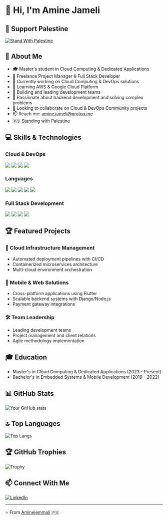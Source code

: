 # 👋 Hi, I'm Amine Jameli
## 🌟 Support Palestine 
[![Stand With Palestine](https://raw.githubusercontent.com/Safouene1/support-palestine-banner/master/StandWithPalestine.svg)](https://techforpalestine.org)


## 🚀 About Me
- 🎓 Master's student in Cloud Computing & Dedicated Applications
- 💼 Freelance Project Manager & Full Stack Developer
- 🔭 Currently working on Cloud Computing & DevOps solutions
- 🌱 Learning AWS & Google Cloud Platform
- 👥 Building and leading development teams
- 🚀 Passionate about backend development and solving complex problems
- 👯 Looking to collaborate on Cloud & DevOps Community projects
- 📫 Reach me: amine.jameli@proton.me
- 🇵🇸 Standing with Palestine

## 💻 Skills & Technologies

### Cloud & DevOps
![](https://img.shields.io/badge/Cloud-AWS-informational?style=flat&logo=amazonaws&logoColor=white&color=2bbc8a)
![](https://img.shields.io/badge/Cloud-GCP-informational?style=flat&logo=googlecloud&logoColor=white&color=2bbc8a)
![](https://img.shields.io/badge/DevOps-Docker-informational?style=flat&logo=docker&logoColor=white&color=2bbc8a)
![](https://img.shields.io/badge/DevOps-Kubernetes-informational?style=flat&logo=kubernetes&logoColor=white&color=2bbc8a)

### Languages
![](https://img.shields.io/badge/Code-Python-informational?style=flat&logo=python&logoColor=white&color=2bbc8a)
![](https://img.shields.io/badge/Code-C++-informational?style=flat&logo=cplusplus&logoColor=white&color=2bbc8a)
![](https://img.shields.io/badge/Code-C-informational?style=flat&logo=c&logoColor=white&color=2bbc8a)
![](https://img.shields.io/badge/Code-.NET-informational?style=flat&logo=dotnet&logoColor=white&color=2bbc8a)
![](https://img.shields.io/badge/Code-PHP-informational?style=flat&logo=php&logoColor=white&color=2bbc8a)

### Full Stack Development
![](https://img.shields.io/badge/Frontend-React-informational?style=flat&logo=react&logoColor=white&color=2bbc8a)
![](https://img.shields.io/badge/Mobile-Flutter-informational?style=flat&logo=flutter&logoColor=white&color=2bbc8a)
![](https://img.shields.io/badge/Backend-Django-informational?style=flat&logo=django&logoColor=white&color=2bbc8a)
![](https://img.shields.io/badge/Backend-Node.js-informational?style=flat&logo=nodedotjs&logoColor=white&color=2bbc8a)

## 🏆 Featured Projects

### 🚀 Cloud Infrastructure Management
- Automated deployment pipelines with CI/CD
- Containerized microservices architecture
- Multi-cloud environment orchestration

### 📱 Mobile & Web Solutions
- Cross-platform applications using Flutter
- Scalable backend systems with Django/Node.js
- Payment gateway integrations

### 🛠️ Team Leadership
- Leading development teams
- Project management and client relations
- Agile methodology implementation

## 🎓 Education
- Master's in Cloud Computing & Dedicated Applications (2023 - Present)
- Bachelor's in Embedded Systems & Mobile Development (2019 - 2022)

## 📊 GitHub Stats
![Your GitHub stats](https://github-readme-stats.vercel.app/api?username=Aminejemmali&show_icons=true&theme=radical)

## 🔝 Top Languages
![Top Langs](https://github-readme-stats.vercel.app/api/top-langs/?username=Aminejemmali&layout=compact&theme=radical)

## 🏆 GitHub Trophies
![Trophy](https://github-profile-trophy.vercel.app/?username=Aminejemmali&theme=nord)

## 📫 Connect With Me
[![LinkedIn](https://img.shields.io/badge/LinkedIn-Connect-blue?style=flat&logo=linkedin)]([Your-LinkedIn-URL](https://www.linkedin.com/in/amine-jameli-9626781a2/))


---
⭐️ From [Aminejemmali](https://github.com/Aminejemmali) 🇵🇸

